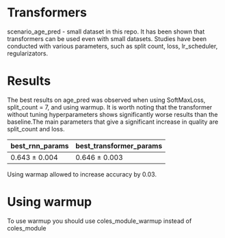 # Transformers

scenario_age_pred - small dataset in this repo. 
It has been shown that transformers can be used even with small datasets. Studies have been conducted with various parameters, such as split count, loss, lr_scheduler, regularizators.

# Results

The best results on age_pred was observed when using SoftMaxLoss, split_count = 7, and using warmup. It is worth noting that the transformer without tuning hyperparameters shows significantly worse results than the baseline.The main parameters that give a significant increase in quality are split_count and loss.

|best_rnn_params   |best_transformer_params|
|------------------|-----------------------|
|0.643 ± 0.004     |0.646 ± 0.003          |

Using warmap allowed to increase accuracy by 0.03.

# Using warmup

To use warmup you should use coles_module_warmup instead of coles_module